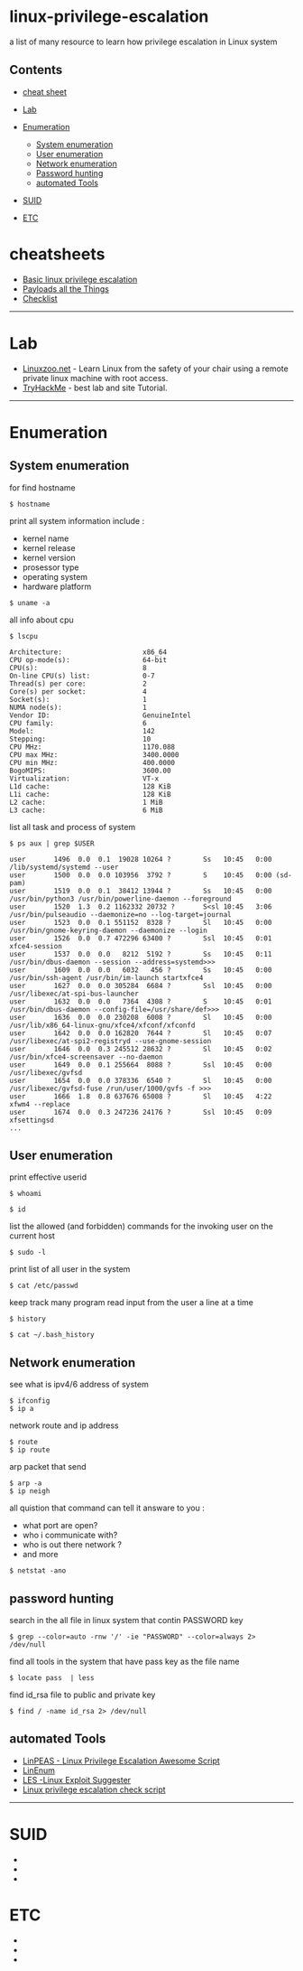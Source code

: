 # linux-privilege-escalation

a list of many resource to learn how privilege escalation in Linux system

## Contents

- [cheat sheet](#cheatsheets)
- [Lab](#lab)
- [Enumeration](#enumeration)
    * [System enumeration](#system-enumeration)
    * [User enumeration](#user-enumeration)
    * [Network enumeration](#network-enumeration) 
    * [Password hunting](#password-hunting)
    * [automated Tools](#automated-tools)
  
- [SUID](#suid)

- [ETC](#etc)

# cheatsheets

 - [ Basic linux privilege escalation ](https://blog.g0tmi1k.com/2011/08/basic-linux-privilege-escalation/)
 - [ Payloads all the Things ](https://github.com/swisskyrepo/PayloadsAllTheThings)
 - [ Checklist ](https://book.hacktricks.xyz/linux-unix/linux-privilege-escalation-checklist)

----

# Lab

- [Linuxzoo.net](https://linuxzoo.net) - Learn Linux from the safety of your chair using a remote private linux machine with root access.
- [TryHackMe](https://tryhackme.com) - best lab and site Tutorial.

----

# Enumeration

## System enumeration

for find hostname 
```
$ hostname 
```

print all system information
include : 
 - kernel name 
 - kernel release
 - kernel version
 - prosessor type 
 - operating system 
 - hardware platform 
```
$ uname -a 
```

all info about cpu 
```
$ lscpu

Architecture:                    x86_64
CPU op-mode(s):                  64-bit
CPU(s):                          8
On-line CPU(s) list:             0-7
Thread(s) per core:              2
Core(s) per socket:              4
Socket(s):                       1
NUMA node(s):                    1
Vendor ID:                       GenuineIntel
CPU family:                      6
Model:                           142
Stepping:                        10
CPU MHz:                         1170.088
CPU max MHz:                     3400.0000
CPU min MHz:                     400.0000
BogoMIPS:                        3600.00
Virtualization:                  VT-x
L1d cache:                       128 KiB
L1i cache:                       128 KiB
L2 cache:                        1 MiB
L3 cache:                        6 MiB

```
list all task and process of system 
```
$ ps aux | grep $USER

user       1496  0.0  0.1  19028 10264 ?        Ss   10:45   0:00 /lib/systemd/systemd --user
user       1500  0.0  0.0 103956  3792 ?        S    10:45   0:00 (sd-pam)
user       1519  0.0  0.1  38412 13944 ?        Ss   10:45   0:00 /usr/bin/python3 /usr/bin/powerline-daemon --foreground
user       1520  1.3  0.2 1162332 20732 ?       S<sl 10:45   3:06 /usr/bin/pulseaudio --daemonize=no --log-target=journal
user       1523  0.0  0.1 551152  8328 ?        Sl   10:45   0:00 /usr/bin/gnome-keyring-daemon --daemonize --login
user       1526  0.0  0.7 472296 63400 ?        Ssl  10:45   0:01 xfce4-session
user       1537  0.0  0.0   8212  5192 ?        Ss   10:45   0:11 /usr/bin/dbus-daemon --session --address=systemd>>>
user       1609  0.0  0.0   6032   456 ?        Ss   10:45   0:00 /usr/bin/ssh-agent /usr/bin/im-launch startxfce4
user       1627  0.0  0.0 305284  6684 ?        Ssl  10:45   0:00 /usr/libexec/at-spi-bus-launcher
user       1632  0.0  0.0   7364  4308 ?        S    10:45   0:01 /usr/bin/dbus-daemon --config-file=/usr/share/def>>>
user       1636  0.0  0.0 230208  6008 ?        Sl   10:45   0:00 /usr/lib/x86_64-linux-gnu/xfce4/xfconf/xfconfd
user       1642  0.0  0.0 162820  7644 ?        Sl   10:45   0:07 /usr/libexec/at-spi2-registryd --use-gnome-session
user       1646  0.0  0.3 245512 28632 ?        Sl   10:45   0:02 /usr/bin/xfce4-screensaver --no-daemon
user       1649  0.0  0.1 255664  8088 ?        Ssl  10:45   0:00 /usr/libexec/gvfsd
user       1654  0.0  0.0 378336  6540 ?        Sl   10:45   0:00 /usr/libexec/gvfsd-fuse /run/user/1000/gvfs -f >>>
user       1666  1.8  0.8 637676 65008 ?        Sl   10:45   4:22 xfwm4 --replace
user       1674  0.0  0.3 247236 24176 ?        Ssl  10:45   0:09 xfsettingsd
...

```

## User enumeration

print effective userid
```
$ whoami

$ id
```

list the allowed (and forbidden) commands for the invoking user on the current host
```
$ sudo -l 
```

print list of all user in the system
```
$ cat /etc/passwd 
```

keep track many program read input from the user a line at a time
```
$ history 

$ cat ~/.bash_history
``` 

## Network enumeration

see what is ipv4/6  address of system
``` 
$ ifconfig 
$ ip a 
```

network route and ip address 
```
$ route 
$ ip route 
```

arp packet that send 
```
$ arp -a 
$ ip neigh
```

all quistion that command can tell it answare to you : 
  - what port are open?
  - who i communicate with?
  - who is out there network ? 
  - and more
```
$ netstat -ano 
```

## password hunting

search in the all file in linux system that contin PASSWORD key
```
$ grep --color=auto -rnw '/' -ie "PASSWORD" --color=always 2> /dev/null 
```

find all tools in the system that have pass key as the  file name 
```
$ locate pass  | less 
```

find id_rsa file to public and private key 
```
$ find / -name id_rsa 2> /dev/null 
```

## automated Tools 

 * [ LinPEAS - Linux Privilege Escalation Awesome Script ](https://github.com/carlospolop/privilege-escalation-awesome-scripts-suite/tree/master/linPEAS)
 * [ LinEnum ](https://github.com/rebootuser/LinEnum)
 * [ LES -Linux Exploit Suggester ](https://github.com/mzet-/linux-exploit-suggester)
 * [ Linux privilege escalation check script ](https://github.com/sleventyeleven/linuxprivchecker)

---
# SUID

-
-
-

# ETC

-
-
-

